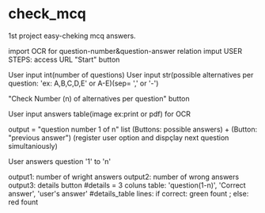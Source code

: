 # check_mcq
1st project
easy-cheking mcq answers.


import OCR for question-number&question-answer relation imput
USER STEPS: 
access URL 
"Start" button

User input int(number of questions)
User input str(possible alternatives per question: 'ex: A,B,C,D,E' or A-E)(sep= ',' or '-')

"Check Number (n) of alternatives per question" button

User input answers table(image ex:print or pdf) for OCR


output = "question number 1 of n"
list (Buttons: possible answers) + (Button: "previous answer")
(register user option and dispçlay next question simultaniously)

User answers question '1' to 'n' 

output1: number of wright answers
output2: number of wrong answers
output3: details button
#details = 3 coluns table: 'question(1-n)', 'Correct answer', 'user's answer'
#details_table lines: if correct: green fount ; else: red fount

